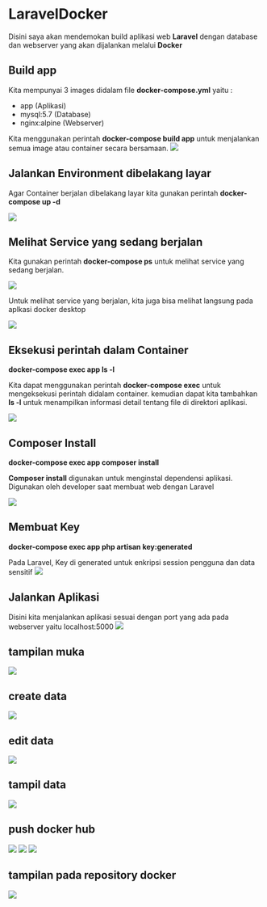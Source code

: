 # LaravelDocker
Disini saya akan mendemokan build aplikasi web <b>Laravel</b> dengan database dan webserver yang akan dijalankan melalui <b>Docker</b> 

## Build app

Kita mempunyai 3 images didalam file <b>docker-compose.yml</b> yaitu :
- app (Aplikasi)
- mysql:5.7 (Database)
- nginx:alpine (Webserver)

Kita menggunakan perintah <b>docker-compose build app</b> untuk menjalankan semua image atau container secara bersamaan.
<img src="https://github.com/akbarrestu/LaravelDocker/blob/master/1.png"/>
## Jalankan Environment dibelakang layar

Agar Container berjalan dibelakang layar kita gunakan perintah <b>docker-compose up -d</b>

<img src="https://github.com/akbarrestu/LaravelDocker/blob/master/2.png"/>

## Melihat Service yang sedang berjalan

Kita gunakan perintah <b>docker-compose ps</b> untuk melihat service yang sedang berjalan.

<img src="https://github.com/akbarrestu/LaravelDocker/blob/master/3.png"/>

Untuk melihat service yang berjalan, kita juga bisa melihat langsung pada aplkasi docker desktop

<img src="https://github.com/akbarrestu/LaravelDocker/blob/master/a.png"/>

## Eksekusi perintah dalam Container

<b>docker-compose exec app ls -l</b>

Kita dapat menggunakan perintah <b>docker-compose exec</b> untuk mengeksekusi perintah didalam container.  kemudian dapat kita tambahkan <b>ls -l</b> untuk menampilkan informasi detail tentang file di direktori aplikasi.

<img src="https://github.com/akbarrestu/LaravelDocker/blob/master/4.png"/>

## Composer Install

<b>docker-compose exec app composer install</b>

<b>Composer install</b> digunakan untuk menginstal dependensi aplikasi. Digunakan oleh developer saat membuat web dengan Laravel

<img src="https://github.com/akbarrestu/LaravelDocker/blob/master/5.png"/>

## Membuat Key

<b>docker-compose exec app php artisan key:generated</b>

Pada Laravel, Key di generated untuk enkripsi session pengguna dan data sensitif
<img src="https://github.com/akbarrestu/LaravelDocker/blob/master/6.png"/>

## Jalankan Aplikasi

Disini kita menjalankan aplikasi sesuai dengan port yang ada pada webserver yaitu localhost:5000
<img src="https://github.com/akbarrestu/LaravelDocker/blob/master/7.png"/>


## tampilan muka
<img src="https://github.com/akbarrestu/LaravelDocker/blob/master/8.png"/>

## create data
<img src="https://github.com/akbarrestu/LaravelDocker/blob/master/9.png"/>

## edit data
<img src="https://github.com/akbarrestu/LaravelDocker/blob/master/12.png"/>

## tampil data
<img src="https://github.com/akbarrestu/LaravelDocker/blob/master/13.png"/>

## push docker hub
<img src="https://github.com/akbarrestu/LaravelDocker/blob/master/14.png"/>

<img src="https://github.com/akbarrestu/LaravelDocker/blob/master/15.png"/>

<img src="https://github.com/akbarrestu/LaravelDocker/blob/master/16.png"/>

## tampilan pada repository docker
<img src="https://github.com/akbarrestu/LaravelDocker/blob/master/17.png"/>



